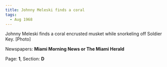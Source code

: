 ```yaml
---  
title: Johnny Meleski finds a coral  
tags:  
  - Aug 1968  
---  
```

  
Johnny Meleski finds a coral encrusted musket while snorkeling off Soldier Key. [Photo]  
  
Newspapers: **Miami Morning News or The Miami Herald**  
  
Page: **1**, Section: **D** 
